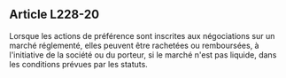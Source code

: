 Article L228-20
----
Lorsque les actions de préférence sont inscrites aux négociations sur un marché
réglementé, elles peuvent être rachetées ou remboursées, à l'initiative de la
société ou du porteur, si le marché n'est pas liquide, dans les conditions
prévues par les statuts.
